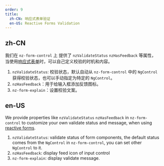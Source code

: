 ```yaml
---
order: 9
title:
  zh-CN: 响应式表单验证
  en-US: Reactive Forms Validation
---
```


## zh-CN

我们在 `nz-form-control` 上 提供了 `nzValidateStatus` `nzHasFeedback` 等属性，当使用[响应式表单](https://angular.io/guide/reactive-forms#reactive-forms)时，可以自己定义校验的时机和内容。

1. `nzValidateStatus`: 校验状态，默认自动从 `nz-form-control` 中的 `NgControl` 获得校验状态，也可以手动指定为特定的 `NgControl`。
2. `nzHasFeedback`：用于给输入框添加反馈图标。
3. `nz-form-explain`：设置校验文案。

## en-US

We provide properties like `nzValidateStatus` `nzHasFeedback` in `nz-form-control` to customize your own validate status and message, when using [reactive forms](https://angular.io/guide/reactive-forms#reactive-forms).

1. `nzValidateStatus`: validate status of form components, the default status comes from the `NgControl` in `nz-form-control`, you can set other `NgControl` to it.
2. `nzHasFeedback`: display feed icon of input control
3. `nz-form-explain`: display validate message.

